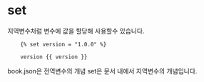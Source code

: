 # set

지역변수처럼 변수에 값을 할당해 사용할수 있습니다.

```
    {% set version = "1.0.0" %}
    
    version {{ version }}

```

book.json은 전역변수의 개념
set은 문서 내에서 지역변수의 개념입니다.